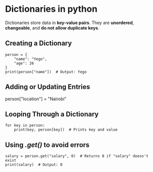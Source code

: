 # Dictionaries in python

Dictionaries store data in **key-value pairs**. They are **unordered**, **changeable**, and **do not allow duplicate keys**.

## Creating a Dictionary

````
person = {
    "name": "Yego",
    "age": 26
}
print(person["name"])  # Output: Yego
````
## Adding or Updating Entries
person["location"] = "Nairobi"

## Looping Through a Dictionary
````
for key in person:
    print(key, person[key])  # Prints key and value
````

## Using *.get()* to avoid errors
````
salary = person.get("salary", 0)  # Returns 0 if "salary" doesn't exist
print(salary)  # Output: 0
````





